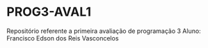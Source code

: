 # PROG3-AVAL1
Repositório referente a primeira avaliação de programação 3
Aluno: Francisco Edson dos Reis Vasconcelos
